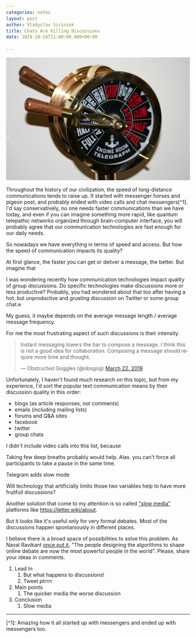 ```yaml
---
categories: notes
layout: post
author: Vladyslav Siriniok
title: Chats Are Killing Discussions
date: 2019-10-24T21:00:00.000+00:00

---
```

![](/uploads/brass-telegraph-692735_960_720.jpg)

Throughout the history of our civilization, the speed of long-distance communications tends to raise up. It started with messenger horses and pigeon post, and probably ended with video calls and chat messengers\[^1\]. I'd say conservatively, no one needs faster communications than we have today, and even if you can imagine something more rapid, like quantum telepathic networks organized through brain-computer interface, you will probably agree that our communication technologies are fast enough for our daily needs.

So nowadays we have everything in terms of speed and access. But how the speed of communication impacts its quality?

At first glance, the faster you can get or deliver a message, the better. But imagine that

I was wondering recently how communication technologies impact quality of group discussions. Do specific technologies make discussions more or less productive? Probably, you had wondered about that too after having a hot, but unproductive and grueling discussion on Twitter or some group chat.e

My guess, it maybe depends on the average message length / average message frequency.

For me the most frustrating aspect of such discussions is their intensity.

<blockquote class="twitter-tweet" data-lang="en"><p lang="en" dir="ltr">Instant messaging lowers the bar to compose a message. I think this is not a good idea for collaboration. Composing a message should require more time and thought.</p>— Obstructed Goggles (@obsgog) <a href="https://twitter.com/obsgog/status/1109206383440875526?ref_src=twsrc%5Etfw">March 22, 2019</a></blockquote> <script async src="https://platform.twitter.com/widgets.js" charset="utf-8"></script>

Unfortunately, I haven't found much research on this topic, but from my experience, I'd sort the popular text communication means by their discussion quality in this order:

* blogs (as article responses, not comments)
* emails (including mailing lists)
* forums and Q&A sites
* facebook
* twitter
* group chats

I didn't include video calls into this list, because

Taking few deep breaths probably would help. Alas. you can't force all participants to take a pause in the same time.

Telegram adds slow mode

Will technology that artificially limits those two variables help to have more fruitfull discussions?

Another solution that come to my attention is so called ["slow media"](https://en.wikipedia.org/wiki/Slow_media) platforms like https://letter.wiki/about.

But it looks like it's useful only for very formal debates. Most of the discussions happen spontaniously in different places.

I believe there is a broad space of possibilities to solve this problem. As Naval Ravikant [once put it](https://twitter.com/naval/status/1099474932260495360), "The people designing the algorithms to shape online debate are now the most powerful people in the world". Please, share your ideas in comments.

1. Lead In
   1. But what happens to discussions!
   2. Tweet ptrrrr
2. Main points
   1. The quicker media the worse discussion
3. Conclusion
   1. Slow media

***

\[^1\]: Amazing how it all started up with messengers and ended up with messengers too.